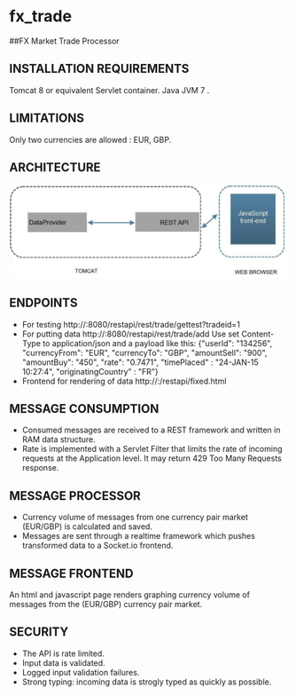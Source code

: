 # fx_trade
##FX Market Trade Processor

## INSTALLATION REQUIREMENTS
Tomcat 8 or equivalent Servlet container.
Java JVM 7 .

## LIMITATIONS
Only two currencies are allowed : EUR, GBP.

## ARCHITECTURE

![Alt text](restapi.jpg "architecture")

## ENDPOINTS   
- For testing http://<host>:8080/restapi/rest/trade/gettest?tradeid=1
- For putting data http://<host>:8080/restapi/rest/trade/add
 Use set Content-Type to application/json and a payload like this:
{"userId": "134256", "currencyFrom": "EUR", "currencyTo": "GBP", "amountSell": 
"900", "amountBuy": "450", "rate": "0.7471", "timePlaced" : "24-JAN-15 10:27:4", "originatingCountry" : "FR"}
- Frontend for rendering of data http://<host>:/restapi/fixed.html

## MESSAGE CONSUMPTION
- Consumed messages are received to a REST framework and written in RAM data structure.
- Rate is implemented with a Servlet Filter that limits the rate of incoming requests at the Application level.
It may return 429 Too Many Requests response.

## MESSAGE PROCESSOR
-  Currency volume of messages from one currency pair market (EUR/GBP) is calculated and saved.
- Messages are sent through a realtime framework which pushes transformed data to a Socket.io 
frontend.

## MESSAGE FRONTEND
An html and javascript page renders graphing currency volume of messages from the (EUR/GBP) currency 
pair market.

## SECURITY
- The API is rate limited.
- Input data is validated.
- Logged input validation failures.
- Strong typing: incoming data is strogly typed as quickly as possible. 